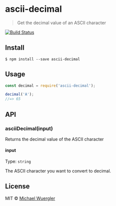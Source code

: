 # ascii-decimal

> Get the decimal value of an ASCII character

[![Build Status](https://travis-ci.org/radiovisual/ascii-decimal.svg?branch=master)](https://travis-ci.org/radiovisual/ascii-decimal)


## Install

```
$ npm install --save ascii-decimal
```


## Usage

```js
const decimal = require('ascii-decimal');

decimal('A');
//=> 65
```


## API

### asciiDecimal(input)

Returns the decimal value of the ASCII character

#### input

Type: `string`

The ASCII character you want to convert to decimal.


## License

MIT © [Michael Wuergler](http://numetriclabs.com)

